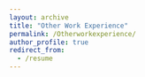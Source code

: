 ```yaml
---
layout: archive
title: "Other Work Experience"
permalink: /Otherworkexperience/
author_profile: true
redirect_from:
  - /resume
---
```

